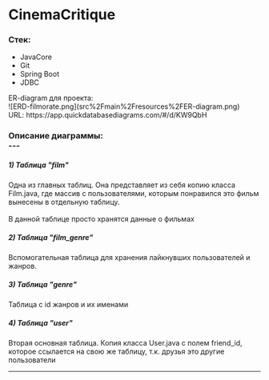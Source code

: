 <h1>CinemaCritique</h1>
<h3>Стек:</h3>
<ul>
  <li>JavaCore</li>
  <li>Git</li>
  <li>Spring Boot</li>
  <li>JDBC</li>
</ul>
ER-diagram для проекта:<br/>
![ERD-filmorate.png](src%2Fmain%2Fresources%2FER-diagram.png)<br/>
URL: https://app.quickdatabasediagrams.com/#/d/KW9QbH
<h3>Описание диаграммы:<br/>
---

<h5> 1) Таблица "film" <br/></h5>
Одна из главных таблиц. Она представляет из себя 
копию класса Film.java, где массив с пользователями, 
которым понравился это фильм вынесены в отдельную таблицу.<br/><br/>
В данной таблице просто хранятся данные о фильмах
<br/>
<h5> 2) Таблица "film_genre" <br/></h5>
Вспомогательная таблица для хранения лайкнувших пользователей и жанров.
<br/>
<h5> 3) Таблица "genre" <br/></h5>
Таблица с id жанров и их именами
<br/>
<h5> 4) Таблица "user" <br/></h5>
Вторая основная таблица. Копия класса User.java с полем friend_id, 
которое ссылается на свою же таблицу, т.к. друзья это другие пользователи
<br/>

---
